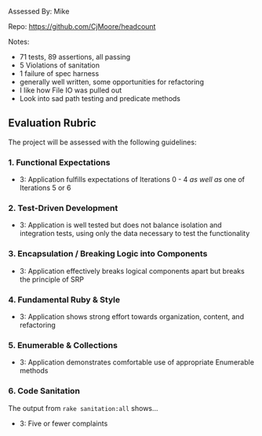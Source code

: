 Assessed By: Mike

Repo: https://github.com/CjMoore/headcount

Notes:
* 71 tests, 89 assertions, all passing
* 5 Violations of sanitation
* 1 failure of spec harness
* generally well written, some opportunities for refactoring
* I like how File IO was pulled out 
* Look into sad path testing and predicate methods

## Evaluation Rubric

The project will be assessed with the following guidelines:

### 1. Functional Expectations
* 3: Application fulfills expectations of Iterations 0 - 4 *as well as* one of Iterations 5 or 6

### 2. Test-Driven Development

* 3: Application is well tested but does not balance isolation and integration tests, using only the data necessary to test the functionality

### 3. Encapsulation / Breaking Logic into Components

* 3: Application effectively breaks logical components apart but breaks the principle of SRP

### 4. Fundamental Ruby & Style

* 3:  Application shows strong effort towards organization, content, and refactoring

### 5. Enumerable & Collections

* 3: Application demonstrates comfortable use of appropriate Enumerable methods

### 6. Code Sanitation

The output from `rake sanitation:all` shows...


* 3: Five or fewer complaints
